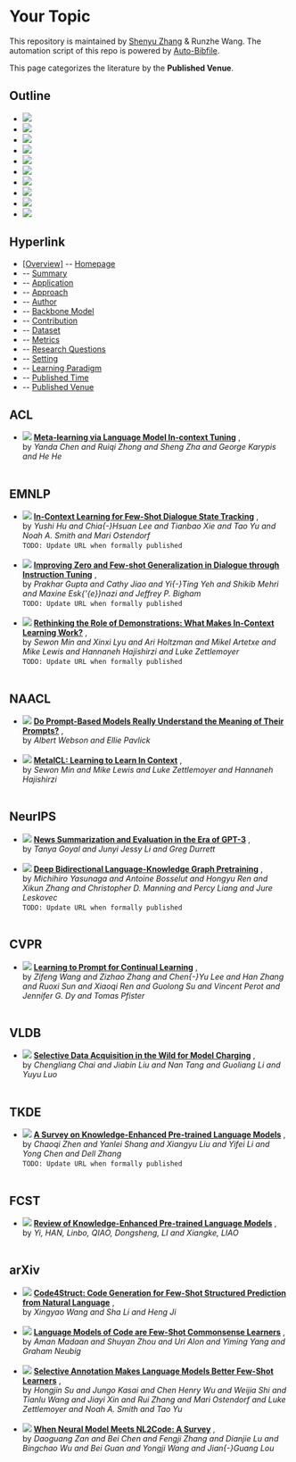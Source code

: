 # Your Topic
This repository is maintained by [Shenyu Zhang](https://github.com/ZSY-SZ) & Runzhe Wang. The automation script of this repo is powered by [Auto-Bibfile](https://github.com/wutong8023/Auto-Bibfile.git).

This page categorizes the literature by the **Published Venue**.

## Outline 
- [![](https://img.shields.io/badge/Hyperlink-blue)](https://github.com/KSESEU/LLMPapers/blob/main/./README.md#hyperlink)
- [![](https://img.shields.io/badge/ACL-1-blue)](https://github.com/KSESEU/LLMPapers/blob/main/./README.md#acl)
- [![](https://img.shields.io/badge/EMNLP-3-blue)](https://github.com/KSESEU/LLMPapers/blob/main/./README.md#emnlp)
- [![](https://img.shields.io/badge/NAACL-2-blue)](https://github.com/KSESEU/LLMPapers/blob/main/./README.md#naacl)
- [![](https://img.shields.io/badge/NeurIPS-2-blue)](https://github.com/KSESEU/LLMPapers/blob/main/./README.md#neurips)
- [![](https://img.shields.io/badge/CVPR-1-blue)](https://github.com/KSESEU/LLMPapers/blob/main/./README.md#cvpr)
- [![](https://img.shields.io/badge/VLDB-1-blue)](https://github.com/KSESEU/LLMPapers/blob/main/./README.md#vldb)
- [![](https://img.shields.io/badge/TKDE-1-blue)](https://github.com/KSESEU/LLMPapers/blob/main/./README.md#tkde)
- [![](https://img.shields.io/badge/FCST-1-blue)](https://github.com/KSESEU/LLMPapers/blob/main/./README.md#fcst)
- [![](https://img.shields.io/badge/arXiv-4-blue)](https://github.com/KSESEU/LLMPapers/blob/main/./README.md#arxiv)
## Hyperlink 
- [[Overview]](https://github.com/KSESEU/LLMPapers/blob/main/README.md) -- [Homepage](https://github.com/KSESEU/LLMPapers/blob/main/README.md)
-  -- [Summary](https://github.com/KSESEU/LLMPapers/blob/main/taxonomy/./)
-  -- [Application](https://github.com/KSESEU/LLMPapers/blob/main/taxonomy/application)
-  -- [Approach](https://github.com/KSESEU/LLMPapers/blob/main/taxonomy/approach)
-  -- [Author](https://github.com/KSESEU/LLMPapers/blob/main/taxonomy/author)
-  -- [Backbone Model](https://github.com/KSESEU/LLMPapers/blob/main/taxonomy/backbone_model)
-  -- [Contribution](https://github.com/KSESEU/LLMPapers/blob/main/taxonomy/contribution)
-  -- [Dataset](https://github.com/KSESEU/LLMPapers/blob/main/taxonomy/dataset)
-  -- [Metrics](https://github.com/KSESEU/LLMPapers/blob/main/taxonomy/metrics)
-  -- [Research Questions](https://github.com/KSESEU/LLMPapers/blob/main/taxonomy/research_question)
-  -- [Setting](https://github.com/KSESEU/LLMPapers/blob/main/taxonomy/setting)
-  -- [ Learning Paradigm](https://github.com/KSESEU/LLMPapers/blob/main/taxonomy/supervision)
-  -- [Published Time](https://github.com/KSESEU/LLMPapers/blob/main/taxonomy/time)
-  -- [Published Venue](https://github.com/KSESEU/LLMPapers/blob/main/taxonomy/venue)

## ACL

- [![](https://img.shields.io/badge/ACL-2022-blue)](https://doi.org/10.18653/v1/2022.acl-long.53) [**Meta-learning via Language Model In-context Tuning**](https://doi.org/10.18653/v1/2022.acl-long.53) , <br> by *Yanda Chen and
Ruiqi Zhong and
Sheng Zha and
George Karypis and
He He*
<br><br>
## EMNLP

- [![](https://img.shields.io/badge/EMNLP-2022-blue)](https://doi.org/10.48550/arXiv.2203.08568) [**In-Context Learning for Few-Shot Dialogue State Tracking**](https://doi.org/10.48550/arXiv.2203.08568) , <br> by *Yushi Hu and
Chia{-}Hsuan Lee and
Tianbao Xie and
Tao Yu and
Noah A. Smith and
Mari Ostendorf*
<br>```TODO: Update URL when formally published```<br><br>
- [![](https://img.shields.io/badge/EMNLP-2022-blue)](https://doi.org/10.48550/arXiv.2205.12673) [**Improving Zero and Few-shot Generalization in Dialogue through Instruction
Tuning**](https://doi.org/10.48550/arXiv.2205.12673) , <br> by *Prakhar Gupta and
Cathy Jiao and
Yi{-}Ting Yeh and
Shikib Mehri and
Maxine Esk{\'{e}}nazi and
Jeffrey P. Bigham*
<br>```TODO: Update URL when formally published```<br><br>
- [![](https://img.shields.io/badge/EMNLP-2022-blue)](https://arxiv.org/abs/2202.12837) [**Rethinking the Role of Demonstrations: What Makes In-Context Learning
Work?**](https://arxiv.org/abs/2202.12837) , <br> by *Sewon Min and
Xinxi Lyu and
Ari Holtzman and
Mikel Artetxe and
Mike Lewis and
Hannaneh Hajishirzi and
Luke Zettlemoyer*
<br>```TODO: Update URL when formally published```<br><br>
## NAACL

- [![](https://img.shields.io/badge/NAACL-2022-blue)](https://doi.org/10.18653/v1/2022.naacl-main.167) [**Do Prompt-Based Models Really Understand the Meaning of Their Prompts?**](https://doi.org/10.18653/v1/2022.naacl-main.167) , <br> by *Albert Webson and
Ellie Pavlick*
<br><br>
- [![](https://img.shields.io/badge/NAACL-2022-blue)](https://doi.org/10.18653/v1/2022.naacl-main.201) [**MetaICL: Learning to Learn In Context**](https://doi.org/10.18653/v1/2022.naacl-main.201) , <br> by *Sewon Min and
Mike Lewis and
Luke Zettlemoyer and
Hannaneh Hajishirzi*
<br><br>
## NeurIPS

- [![](https://img.shields.io/badge/NeurIPS-2022-blue)](https://doi.org/10.48550/arXiv.2209.12356) [**News Summarization and Evaluation in the Era of GPT-3**](https://doi.org/10.48550/arXiv.2209.12356) , <br> by *Tanya Goyal and
Junyi Jessy Li and
Greg Durrett*
<br><br>
- [![](https://img.shields.io/badge/NeurIPS-2022-blue)](https://doi.org/10.48550/arXiv.2210.09338) [**Deep Bidirectional Language-Knowledge Graph Pretraining**](https://doi.org/10.48550/arXiv.2210.09338) , <br> by *Michihiro Yasunaga and
Antoine Bosselut and
Hongyu Ren and
Xikun Zhang and
Christopher D. Manning and
Percy Liang and
Jure Leskovec*
<br>```TODO: Update URL when formally published```<br><br>
## CVPR

- [![](https://img.shields.io/badge/CVPR-2022-blue)](https://doi.org/10.1109/CVPR52688.2022.00024) [**Learning to Prompt for Continual Learning**](https://doi.org/10.1109/CVPR52688.2022.00024) , <br> by *Zifeng Wang and
Zizhao Zhang and
Chen{-}Yu Lee and
Han Zhang and
Ruoxi Sun and
Xiaoqi Ren and
Guolong Su and
Vincent Perot and
Jennifer G. Dy and
Tomas Pfister*
<br><br>
## VLDB

- [![](https://img.shields.io/badge/VLDB-2022-blue)](https://www.vldb.org/pvldb/vol15/p1466-li.pdf) [**Selective Data Acquisition in the Wild for Model Charging**](https://www.vldb.org/pvldb/vol15/p1466-li.pdf) , <br> by *Chengliang Chai and
Jiabin Liu and
Nan Tang and
Guoliang Li and
Yuyu Luo*
<br><br>
## TKDE

- [![](https://img.shields.io/badge/TKDE-2022-blue)](https://doi.org/10.48550/arXiv.2212.13428) [**A Survey on Knowledge-Enhanced Pre-trained Language Models**](https://doi.org/10.48550/arXiv.2212.13428) , <br> by *Chaoqi Zhen and
Yanlei Shang and
Xiangyu Liu and
Yifei Li and
Yong Chen and
Dell Zhang*
<br>```TODO: Update URL when formally published```<br><br>
## FCST

- [![](https://img.shields.io/badge/FCST-2022-blue)](https://doi.org/10.3778/j.issn.1673-9418.2108105) [**Review of Knowledge-Enhanced Pre-trained Language Models**](https://doi.org/10.3778/j.issn.1673-9418.2108105) , <br> by *Yi, HAN, Linbo, QIAO, Dongsheng, LI and Xiangke, LIAO*
<br><br>
## arXiv

- [![](https://img.shields.io/badge/CoRR-2022-blue)](https://doi.org/10.48550/arXiv.2210.12810) [**Code4Struct: Code Generation for Few-Shot Structured Prediction from
Natural Language**](https://doi.org/10.48550/arXiv.2210.12810) , <br> by *Xingyao Wang and
Sha Li and
Heng Ji*
<br><br>
- [![](https://img.shields.io/badge/CoRR-2022-blue)](https://doi.org/10.48550/arXiv.2210.07128) [**Language Models of Code are Few-Shot Commonsense Learners**](https://doi.org/10.48550/arXiv.2210.07128) , <br> by *Aman Madaan and
Shuyan Zhou and
Uri Alon and
Yiming Yang and
Graham Neubig*
<br><br>
- [![](https://img.shields.io/badge/CoRR-2022-blue)](https://doi.org/10.48550/arXiv.2209.01975) [**Selective Annotation Makes Language Models Better Few-Shot Learners**](https://doi.org/10.48550/arXiv.2209.01975) , <br> by *Hongjin Su and
Jungo Kasai and
Chen Henry Wu and
Weijia Shi and
Tianlu Wang and
Jiayi Xin and
Rui Zhang and
Mari Ostendorf and
Luke Zettlemoyer and
Noah A. Smith and
Tao Yu*
<br><br>
- [![](https://img.shields.io/badge/CoRR-2022-blue)](https://doi.org/10.48550/arXiv.2212.09420) [**When Neural Model Meets NL2Code: A Survey**](https://doi.org/10.48550/arXiv.2212.09420) , <br> by *Daoguang Zan and
Bei Chen and
Fengji Zhang and
Dianjie Lu and
Bingchao Wu and
Bei Guan and
Yongji Wang and
Jian{-}Guang Lou*
<br><br>